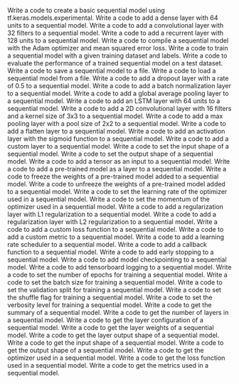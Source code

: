 Write a code to create a basic sequential model using tf.keras.models.experimental.
Write a code to add a dense layer with 64 units to a sequential model.
Write a code to add a convolutional layer with 32 filters to a sequential model.
Write a code to add a recurrent layer with 128 units to a sequential model.
Write a code to compile a sequential model with the Adam optimizer and mean squared error loss.
Write a code to train a sequential model with a given training dataset and labels.
Write a code to evaluate the performance of a trained sequential model on a test dataset.
Write a code to save a sequential model to a file.
Write a code to load a sequential model from a file.
Write a code to add a dropout layer with a rate of 0.5 to a sequential model.
Write a code to add a batch normalization layer to a sequential model.
Write a code to add a global average pooling layer to a sequential model.
Write a code to add an LSTM layer with 64 units to a sequential model.
Write a code to add a 2D convolutional layer with 16 filters and a kernel size of 3x3 to a sequential model.
Write a code to add a max pooling layer with a pool size of 2x2 to a sequential model.
Write a code to add a flatten layer to a sequential model.
Write a code to add an activation layer with the sigmoid function to a sequential model.
Write a code to add a custom layer to a sequential model.
Write a code to set the input shape of a sequential model.
Write a code to set the output shape of a sequential model.
Write a code to add a tensor as an input to a sequential model.
Write a code to add a pre-trained model as a layer to a sequential model.
Write a code to freeze the weights of a pre-trained model added to a sequential model.
Write a code to unfreeze the weights of a pre-trained model added to a sequential model.
Write a code to set the learning rate of the optimizer used in a sequential model.
Write a code to set the momentum of the optimizer used in a sequential model.
Write a code to add a regularization layer with L1 regularization to a sequential model.
Write a code to add a regularization layer with L2 regularization to a sequential model.
Write a code to add a custom loss function to a sequential model.
Write a code to add a custom metric to a sequential model.
Write a code to add a learning rate scheduler to a sequential model.
Write a code to add a callback function to a sequential model.
Write a code to add early stopping to a sequential model.
Write a code to add model checkpointing to a sequential model.
Write a code to add tensorboard logging to a sequential model.
Write a code to set the number of epochs for training a sequential model.
Write a code to set the batch size for training a sequential model.
Write a code to set the validation split for training a sequential model.
Write a code to set the shuffle flag for training a sequential model.
Write a code to set the verbosity level for training a sequential model.
Write a code to get the summary of a sequential model.
Write a code to get the number of layers in a sequential model.
Write a code to get the layer configuration of a sequential model.
Write a code to get the layer weights of a sequential model.
Write a code to get the layer output shape of a sequential model.
Write a code to get the input shape of a sequential model.
Write a code to get the output shape of a sequential model.
Write a code to get the optimizer used in a sequential model.
Write a code to get the loss function used in a sequential model.
Write a code to get the metrics used in a sequential model.